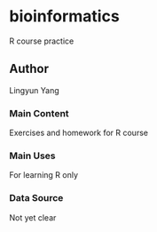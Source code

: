 # bioinformatics
R course practice

## Author
Lingyun Yang

### Main Content
Exercises and homework for R course

### Main Uses
For learning R only

### Data Source
Not yet clear